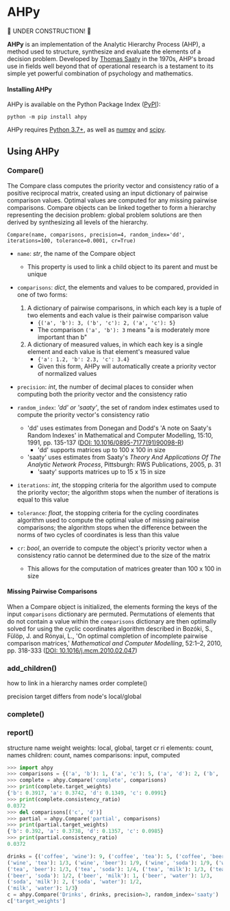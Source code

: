# AHPy

:construction: UNDER CONSTRUCTION! :construction:

**AHPy** is an implementation of the Analytic Hierarchy Process (AHP), a method used to structure, synthesize and evaluate the elements of a decision problem. Developed by [Thomas Saaty](http://www.creativedecisions.org/about/ThomasLSaaty.php) in the 1970s, AHP's broad use in fields well beyond that of operational research is a testament to its simple yet powerful combination of psychology and mathematics.

#### Installing AHPy

AHPy is available on the Python Package Index ([PyPI](https://pypi.org/)):

```
python -m pip install ahpy
```

AHPy requires [Python 3.7+](https://www.python.org/), as well as [numpy](https://numpy.org/) and [scipy](https://scipy.org/).

## Using AHPy

### Compare()

The Compare class computes the priority vector and consistency ratio of a positive reciprocal matrix, created using an input dictionary of pairwise comparison values. Optimal values are computed for any missing pairwise comparisons. Compare objects can be linked together to form a hierarchy representing the decision problem: global problem solutions are then derived by synthesizing all levels of the hierarchy.

`Compare(name, comparisons, precision=4, random_index='dd', iterations=100, tolerance=0.0001, cr=True)`

- `name`: *str*, the name of the Compare object
  - This property is used to link a child object to its parent and must be unique

- `comparisons`: *dict*, the elements and values to be compared, provided in one of two forms:
    1. A dictionary of pairwise comparisons, in which each key is a tuple of two elements and each value is their pairwise comparison value
        - `{('a', 'b'): 3, ('b', 'c'): 2, ('a', 'c'): 5}`
        - The comparison `('a', 'b'): 3` means "a is moderately more important than b"
    2. A dictionary of measured values, in which each key is a single element and each value is that element's measured value
        - `{'a': 1.2, 'b': 2.3, 'c': 3.4}`
        - Given this form, AHPy will automatically create a priority vector of normalized values

- `precision`: *int*, the number of decimal places to consider when computing both the priority vector and the consistency ratio

- `random_index`: *'dd' or 'saaty'*, the set of random index estimates used to compute the priority vector's consistency ratio
  - 'dd' uses estimates from Donegan and Dodd's 'A note on Saaty's Random Indexes' in Mathematical and Computer Modelling, 15:10, 1991, pp. 135-137 ([DOI: 10.1016/0895-7177(91)90098-R](https://doi.org/10.1016/0895-7177(91)90098-R))
    - 'dd' supports matrices up to 100 x 100 in size
  - 'saaty' uses estimates from Saaty's *Theory And Applications Of The Analytic Network Process*, Pittsburgh: RWS Publications, 2005, p. 31
    - 'saaty' supports matrices up to 15 x 15 in size

- `iterations`: *int*, the stopping criteria for the algorithm used to compute the priority vector; the algorithm stops when the number of iterations is equal to this value

- `tolerance`: *float*, the stopping criteria for the cycling coordinates algorithm used to compute the optimal value of missing pairwise comparisons; the algorithm stops when the difference between the norms of two cycles of coordinates is less than this value

- `cr`: *bool*, an override to compute the object's priority vector when a consistency ratio cannot be determined due to the size of the matrix
  - This allows for the computation of matrices greater than 100 x 100 in size

#### Missing Pairwise Comparisons

When a Compare object is initialized, the elements forming the keys of the input `comparisons` dictionary are permuted. Permutations of elements that do not contain a value within the `comparisons` dictionary are then optimally solved for using the cyclic coordinates algorithm described in Bozóki, S., Fülöp, J. and Rónyai, L., 'On optimal completion of incomplete pairwise comparison matrices,' *Mathematical and Computer Modelling*, 52:1–2, 2010, pp. 318-333 ([DOI: 10.1016/j.mcm.2010.02.047](https://doi.org/10.1016/j.mcm.2010.02.047))

### add_children()

how to link in a hierarchy
names
order
complete()

precision
target differs from node's local/global

### complete()

### report()

structure
name
weight
weights: local, global, target
cr
ri
elements: count, names
children: count, names
comparisons: input, computed


```python
>>> import ahpy
>>> comparisons = {('a', 'b'): 1, ('a', 'c'): 5, ('a', 'd'): 2, ('b', 'c'): 3, ('b', 'd'): 4, ('c', 'd'): 3/4}
>>> complete = ahpy.Compare('complete', comparisons)
>>> print(complete.target_weights)
{'b': 0.3917, 'a': 0.3742, 'd': 0.1349, 'c': 0.0991}
>>> print(complete.consistency_ratio)
0.0372
>>> del comparisons[('c', 'd')]
>>> partial = ahpy.Compare('partial', comparisons)
>>> print(partial.target_weights)
{'b': 0.392, 'a': 0.3738, 'd': 0.1357, 'c': 0.0985}
>>> print(partial.consistency_ratio)
0.0372
```



```python
drinks = {('coffee', 'wine'): 9, ('coffee', 'tea'): 5, ('coffee', 'beer'): 2, ('coffee', 'soda'): 1, ('coffee', 'milk'): 1, ('coffee', 'water'): 1/2,
('wine', 'tea'): 1/3, ('wine', 'beer'): 1/9, ('wine', 'soda'): 1/9, ('wine', 'milk'): 1/9, ('wine', 'water'): 1/9,
('tea', 'beer'): 1/3, ('tea', 'soda'): 1/4, ('tea', 'milk'): 1/3, ('tea', 'water'): 1/9,
('beer', 'soda'): 1/2, ('beer', 'milk'): 1, ('beer', 'water'): 1/3,
('soda', 'milk'): 2, ('soda', 'water'): 1/2,
('milk', 'water'): 1/3}
c = ahpy.Compare('Drinks', drinks, precision=3, random_index='saaty')
c['target_weights']
```
